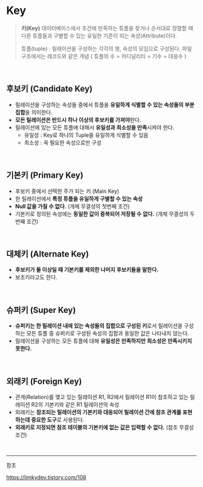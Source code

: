 # Key

> **키(Key)**
> 데이터베이스에서 조건에 만족하는 튜플을 찾거나 순서대로 정렬할 때 다른 튜플들과 구별할 수 있는 유일한 기준이 되는 속성(Attribute)이다.
>
> 튜플(tuple) : 릴레이션을 구성하는 각각의 행, 속성의 모임으로 구성된다. 파일 구조에서는 레코드와 같은 개념 ( 튜플의 수 = 카디널리티 = 기수 = 대응수 )

<br />

## 후보키 (Candidate Key)

- 릴레이션을 구성하는 속성들 중에서 튜플을 **유일하게 식별할 수 있는 속성들의 부분집합**을 의미한다.
- **모든 릴레이션은 반드시 하나 이상의 후보키를 가져야**한다.
- 릴레이션에 있는 모든 튜플에 대해서 **유일성과 최소성을 만족**시켜야 한다.
	- 유일성 : Key로 하나의 Tuple을 유일하게 식별할 수 있음
	- 최소성 : 꼭 필요한 속성으로만 구성

<br />

## 기본키 (Primary Key)

- 후보키 중에서 선택한 주가 되는 키 (Main Key)
- 한 릴레이션에서 **특정 튜플을 유일하게 구별할 수 있는 속성**
- **Null 값을 가질 수 없다.** (개체 무결성의 첫번째 조건)
- 기본키로 정의된 속성에는 **동일한 값이 중복되어 저장될 수 없다.** (개체 무결성의 두번째 조건)

<br />

## 대체키 (Alternate Key)

- **후보키가 둘 이상일 때 기본키를 제외한 나머지 후보키들을 말한다.**
- 보조키라고도 한다.

<br />

## 슈퍼키 (Super Key)

- **슈퍼키는 한 릴레이션 내에 있는 속성들의 집합으로 구성된 키**로서 릴레이션을 구성하는 모든 튜플 중 슈퍼키로 구성된 속성의 집합과 동일한 값은 나타내지 않는다.
- 릴레이션을 구성하는 모든 튜플에 대해 **유일성은 만족하지만 최소성은 만족시키지 못한다.**

<br />

## 외래키 (Foreign Key)

- 관게(Relation)를 맺고 있는 릴레이션 R1, R2에서 릴레이션 R1이 참조하고 있는 릴레이션 R2의 기본키와 같은 R1 릴레이션의 속성
- 외래키는 **참조되는 릴레이션의 기본키와 대응되어 릴레이션 간에 참조 관계를 표현하는데 중요한 도구**로 사용된다.
- **외래키로 지정되면 참조 테이블의 기본키에 없는 값은 입력할 수 없다.** (참조 무결성 조건)

<br />

---

참조

https://limkydev.tistory.com/108
 